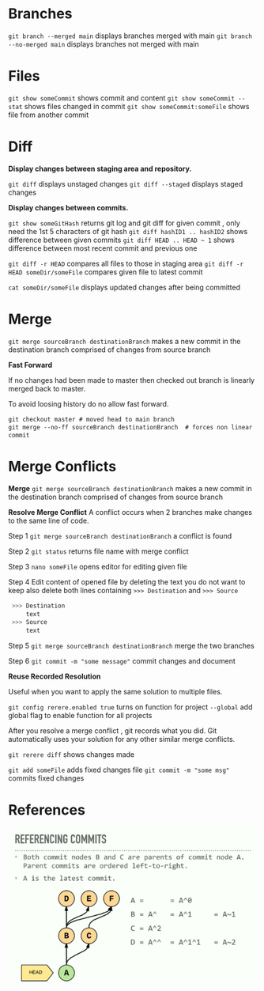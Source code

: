 # Branches

`git branch --merged main` displays branches merged with main
`git branch --no-merged main` displays branches not merged with main

# Files

`git show someCommit` shows commit and content
`git show someCommit --stat` shows files changed in commit
`git show someCommit:someFile` shows file from another commit

# Diff

**Display changes between staging area and repository.**

`git diff` displays unstaged changes
`git diff --staged` displays staged changes

**Display changes between commits.**

`git show someGitHash` returns git log and git diff for given commit , only need the 1st 5 characters of git hash
`git diff hashID1 .. hashID2` shows difference between given commits
`git diff HEAD .. HEAD ~ 1` shows difference between most recent commit and previous one

`git diff -r HEAD` compares all files to those in staging area
`git diff -r HEAD someDir/someFile` compares given file to latest commit

`cat someDir/someFile` displays updated changes after being committed

# Merge

`git merge sourceBranch destinationBranch` makes a new commit in the destination branch comprised of changes from source branch

**Fast Forward**

If no changes had been made to master then checked out branch is linearly merged back to master.

To avoid loosing history do no allow fast forward.
```git
git checkout master # moved head to main branch 
git merge --no-ff sourceBranch destinationBranch  # forces non linear commit
```

# Merge Conflicts

**Merge**
`git merge sourceBranch destinationBranch` makes a new commit in the destination branch comprised of changes from source branch

**Resolve Merge Conflict**
A conflict occurs when 2 branches make changes to the same line of code.

Step 1
`git merge sourceBranch destinationBranch` a conflict is found

Step 2
`git status` returns file name with merge conflict

Step 3
`nano someFile` opens editor for editing given file

Step 4
Edit content of opened file by deleting the text you do not want to keep
also delete both lines containing `>>> Destination` and `>>> Source`

```bash
 >>> Destination 
     text
 >>> Source
     text
```

Step 5
`git merge sourceBranch destinationBranch` merge the two branches

Step 6
`git commit -m "some message"` commit changes and document

**Reuse Recorded Resolution**

Useful when you want to apply the same solution to multiple files.

`git config rerere.enabled true` turns on function for project
`--global` add global flag to enable function for all projects

After you resolve a merge conflict , git records what you did.
Git automatically uses your solution for any other similar merge conflicts.

`git rerere diff` shows changes made

`git add someFile` adds fixed changes file
`git commit -m "some msg"` commits fixed changes

# References

![moving](00Git/Assets/reference-merges.png)
